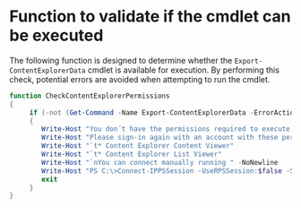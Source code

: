 # Function to validate if the cmdlet can be executed

The following function is designed to determine whether the `Export-ContentExplorerData` cmdlet is available for execution. By performing this check, potential errors are avoided when attempting to run the cmdlet.

```powershell
function CheckContentExplorerPermissions
{
	 if (-not (Get-Command -Name Export-ContentExplorerData -ErrorAction SilentlyContinue)) 
	 {
		Write-Host "You don´t have the permissions required to execute the cmdlet Export-ContentExplorerData"
		Write-Host "Please sign-in again with an account with these permissions assigned :"
		Write-Host "`t* Content Explorer Content Viewer"
		Write-Host "`t* Content Explorer List Viewer"
		Write-Host "`nYou can connect manually running " -NoNewline
		Write-Host "PS C:\>Connect-IPPSSession -UseRPSSession:$false -ShowBanner:$false"
		exit
	 }
}
```
